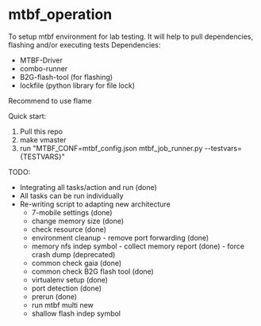 mtbf_operation
==============
To setup mtbf environment for lab testing.  It will help to pull dependencies, flashing and/or executing tests
Dependencies:
* MTBF-Driver
* combo-runner
* B2G-flash-tool (for flashing)
* lockfile (python library for file lock)

Recommend to use flame

Quick start:
1. Pull this repo
2. make vmaster
3. run "MTBF_CONF=mtbf_config.json mtbf_job_runner.py --testvars={TESTVARS}"


TODO:
* Integrating all tasks/action and run (done)
* All tasks can be run individually 
* Re-writing script to adapting new architecture
  * 7-mobile settings (done)
  * change memory size (done)
  * check resource (done)
  * environment cleanup - remove port forwarding (done)
  * memory nfs indep symbol - collect memory report (done) - force crash dump (deprecated)
  * common check gaia (done)
  * common check B2G flash tool (done)
  * virtualenv setup (done)
  * port detection (done)
  * prerun (done)
  * run mtbf multi new
  * shallow flash indep symbol
